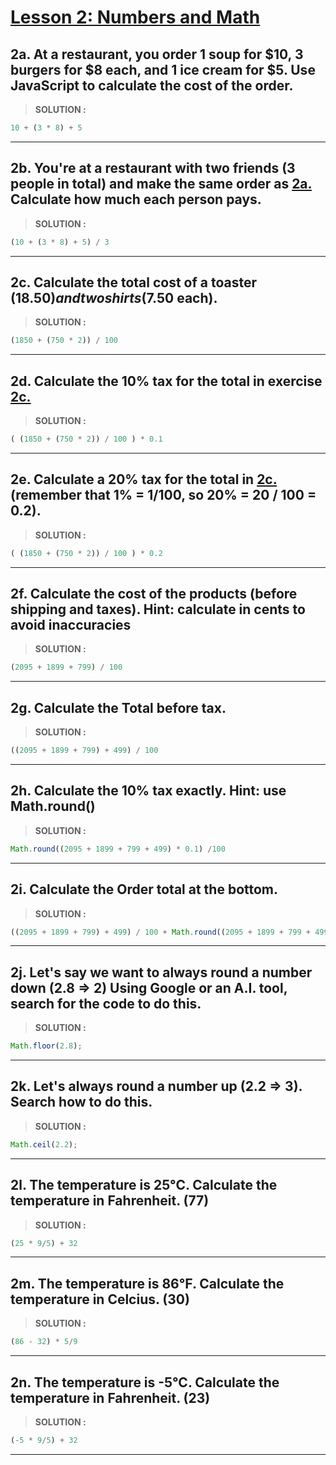# [Lesson 2: Numbers and Math](https://youtu.be/EerdGm-ehJQ?t=2586)

## 2a. At a restaurant, you order 1 soup for $10, 3 burgers for $8 each, and 1 ice cream for $5. Use JavaScript to calculate the cost of the order.

> **SOLUTION :**

```js
10 + (3 * 8) + 5
```

---

## 2b. You're at a restaurant with two friends (3 people in total) and make the same order as [2a.](#2a-at-a-restaurant-you-order-1-soup-for-10-3-burgers-for-8-each-and-1-ice-cream-for-5-use-javascript-to-calculate-the-cost-of-the-order) Calculate how much each person pays.

> **SOLUTION :**

```js
(10 + (3 * 8) + 5) / 3
```

---

## 2c. Calculate the total cost of a toaster ($18.50) and two shirts ($7.50 each).

> **SOLUTION :**

```js
(1850 + (750 * 2)) / 100
```

---

## 2d. Calculate the 10% tax for the total in exercise [2c.](#2c-calculate-the-total-cost-of-a-toaster-1850-and-two-shirts-750-each) 

> **SOLUTION :**

```js
( (1850 + (750 * 2)) / 100 ) * 0.1
```

---

## 2e. Calculate a 20% tax for the total in [2c.](#2c-calculate-the-total-cost-of-a-toaster-1850-and-two-shirts-750-each) (remember that 1% = 1/100, so 20% = 20 / 100 = 0.2).

> **SOLUTION :**

```js
( (1850 + (750 * 2)) / 100 ) * 0.2
```

---

## 2f. Calculate the cost of the products (before shipping and taxes). Hint: calculate in cents to avoid inaccuracies

> **SOLUTION :**

```js
(2095 + 1899 + 799) / 100
```

---

## 2g. Calculate the Total before tax.

> **SOLUTION :**

```js
((2095 + 1899 + 799) + 499) / 100
```

---

## 2h. Calculate the 10% tax exactly. Hint: use Math.round() 

> **SOLUTION :**

```js
Math.round((2095 + 1899 + 799 + 499) * 0.1) /100
```

---

## 2i. Calculate the Order total at the bottom.


> **SOLUTION :**

```js
((2095 + 1899 + 799) + 499) / 100 + Math.round((2095 + 1899 + 799 + 499) * 0.1) /100
```

---

## 2j. Let's say we want to always round a number down (2.8 => 2) Using Google or an A.I. tool, search for the code to do this.

> **SOLUTION :**

```js
Math.floor(2.8);
```

---

## 2k. Let's always round a number up (2.2 => 3). Search how to do this.

> **SOLUTION :**

```js
Math.ceil(2.2);
```

---

## 2l. The temperature is 25°C. Calculate the temperature in Fahrenheit. (77)

> **SOLUTION :**

```js
(25 * 9/5) + 32
```

---

## 2m. The temperature is 86°F. Calculate the temperature in Celcius. (30)

> **SOLUTION :**

```js
(86 - 32) * 5/9
```

---

## 2n. The temperature is -5°C. Calculate the temperature in Fahrenheit. (23)

> **SOLUTION :**

```js
(-5 * 9/5) + 32
```

---
